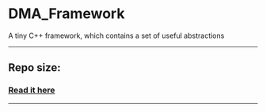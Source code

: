 # DMA_Framework
A tiny C++ framework, which contains a set of useful abstractions

----

## Repo size: 

### [Read it here](./md/repo_size/repo_size.md)

----